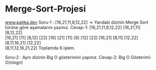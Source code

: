 # Merge-Sort-Projesi
www.patika.dev
Soru-1 : [16,21,11,8,12,22] -> Yandaki dizinin Merge Sort türüne göre aşamalarını yazınız.
Cevap-1: [16,21,11,8,12,22]
         [16,21,11]	   [8,12,22]	     
         [16,21]    [11]       [8,12]    [22]
         [16]   [21]  [11]     [8]  [12]   [22]
         [16,21]       [8,11]      [12,22]
         [8,11,16,21]          [12,22]				       
         [8,11,12,16,21,22]  Toplamda 6 işlem.
         
Soru-2 : Aynı dizinin Big O gösterimini yapınız.
Cevap-2: Big O Gösterimi: O(nlogn)
